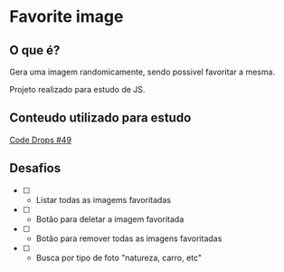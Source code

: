 # Favorite image

## O que é?

Gera uma imagem randomicamente, sendo possivel favoritar a mesma.

Projeto realizado para estudo de JS.

## Conteudo utilizado para estudo

[Code Drops #49](https://www.youtube.com/watch?v=De5np8phQxo)

## Desafios

- [ ] - Listar todas as imagems favoritadas

- [ ] - Botão para deletar a imagem favoritada

- [ ] - Botão para remover todas as imagens favoritadas

- [ ] - Busca por tipo de foto "natureza, carro, etc"
